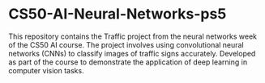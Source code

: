 # CS50-AI-Neural-Networks-ps5
This repository contains the Traffic project from the neural networks week of the CS50 AI course. The project involves using convolutional neural networks (CNNs) to classify images of traffic signs accurately. Developed as part of the course to demonstrate the application of deep learning in computer vision tasks.
